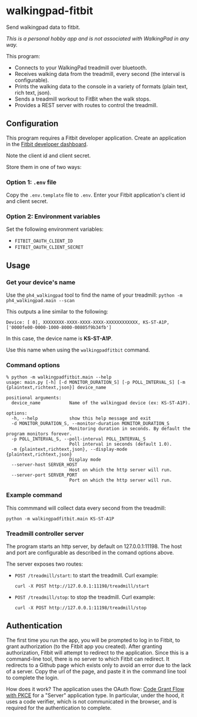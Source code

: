 # walkingpad-fitbit
Send walkingpad data to fitbit.

_This is a personal hobby app and is not associated with WalkingPad in any way._

This program:
* Connects to your WalkingPad treadmill over bluetooth.
* Receives walking data from the treadmill, every second (the interval is configurable).
* Prints the walking data to the console in a variety of formats (plain text, rich text, json).
* Sends a treadmill workout to FitBit when the walk stops.
* Provides a REST server with routes to control the treadmill.


## Configuration
This program requires a Fitbit developer application.
Create an application in the [Fitbit developer dashboard](https://dev.fitbit.com/apps/).

Note the client id and client secret.

Store them in one of two ways:

### Option 1: `.env` file
Copy the `.env.template` file to `.env`.
Enter your Fitbit application's client id and client secret.

### Option 2: Environment variables
Set the following environment variables:
* `FITBIT_OAUTH_CLIENT_ID`
* `FITBIT_OAUTH_CLIENT_SECRET`

## Usage

### Get your device's name

Use the `ph4_walkingpad` tool to find the name of your treadmill:
`python -m ph4_walkingpad.main --scan`

This outputs a line similar to the following:
```
Device: [ 0], XXXXXXXX-XXXX-XXXX-XXXX-XXXXXXXXXXXX, KS-ST-A1P, ['0000fe00-0000-1000-8000-00805f9b34fb']
```

In this case, the device name is **KS-ST-A1P**.

Use this name when using the `walkingpadfitbit` command.

### Command options
```
% python -m walkingpadfitbit.main --help
usage: main.py [-h] [-d MONITOR_DURATION_S] [-p POLL_INTERVAL_S] [-m {plaintext,richtext,json}] device_name

positional arguments:
  device_name           Name of the walkingpad device (ex: KS-ST-A1P).

options:
  -h, --help            show this help message and exit
  -d MONITOR_DURATION_S, --monitor-duration MONITOR_DURATION_S
                        Monitoring duration in seconds. By default the program monitors forever.
  -p POLL_INTERVAL_S, --poll-interval POLL_INTERVAL_S
                        Poll interval in seconds (default 1.0).
  -m {plaintext,richtext,json}, --display-mode {plaintext,richtext,json}
                        Display mode
  --server-host SERVER_HOST
                        Host on which the http server will run.
  --server-port SERVER_PORT
                        Port on which the http server will run.
```

### Example command
This commmand will collect data every second from the treadmill:

`python -m walkingpadfitbit.main KS-ST-A1P`

### Treadmill controller server
The program starts an http server, by default on 127.0.0.1:11198. The host and port are configurable as described in the comand options above.

The server exposes two routes:

* `POST /treadmill/start`: to start the treadmill.
  Curl example:
  ```
  curl -X POST http://127.0.0.1:11198/treadmill/start
  ```
* `POST /treadmill/stop`: to stop the treadmill.
  Curl example:
  ```
  curl -X POST http://127.0.0.1:11198/treadmill/stop
  ```

## Authentication
The first time you run the app, you will be prompted to log in to Fitbit, to grant authorization
(to the Fitbit app you created). After granting authorization, Fitbit will attempt to redirect to the
application. Since this is a command-line tool, there is no server to which Fitbit can redirect. It redirects
to a Github page which exists only to avoid an error due to the lack of a server. Copy the url of the page,
and paste it in the command line tool to complete the login.

How does it work? The application uses the OAuth flow: [Code Grant Flow with PKCE](https://dev.fitbit.com/build/reference/web-api/developer-guide/authorization/#Authorization-Code-Grant-Flow-with-PKCE) for a "Server" application type. In particular, under the hood, it uses a code verifier, which is not communicated in the browser, and is required for the authentication to complete.